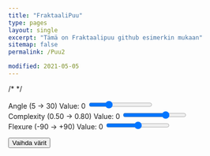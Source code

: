 ```yaml
---
title: "FraktaaliPuu"
type: pages
layout: single
excerpt: "Tämä on Fraktaalipuu github esimerkin mukaan"
sitemap: false
permalink: /Puu2

modified: 2021-05-05
---
```

/* <body onload="init_colors()"> */
<body>
<script type="text/javascript"> "/assets/js/fractal.js" </script>

<div class="controls">

<div>
<span class="fr">Angle (5 -> 30) Value: <span id="angle_span">0</span> </span>
<input id="angle_range" type="range" min="5" max="90" value="30" step="5" onchange="init()" />
</div>

<div>
<span class="fr">Complexity (0.50 -> 0.80) Value: <span id="complexity_span">0</span> </span>
<input id="complexity_range" type="range" min="0.50" max="0.80" value="0.71" step="0.01" onchange="init()" />
</div>

<div>
<span class="fr">Flexure (-90 -> +90) Value: <span id="flexure_span">0</span> </span>
<input id="flexure_range" type="range" min="-90" max="90" value="0" step="10" onchange="init()" />
</div>

</div>

<button type="btn" onclick="init_colors()">Vaihda värit</button>

<canvas id="PiirtoAlusta"></canvas>

</body>

